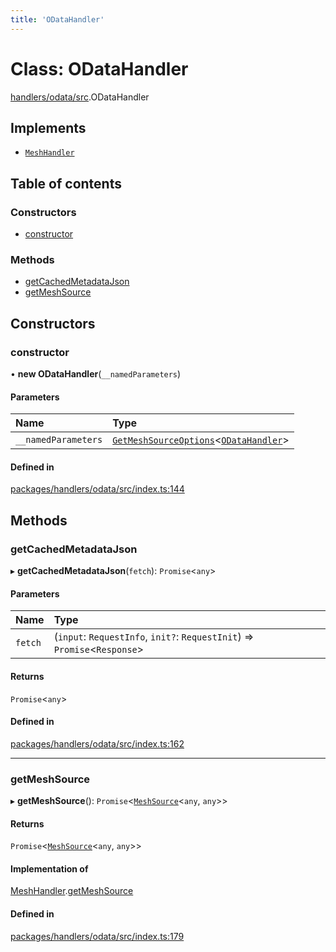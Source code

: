 ```yaml
---
title: 'ODataHandler'
---
```


# Class: ODataHandler

[handlers/odata/src](../modules/handlers_odata_src).ODataHandler

## Implements

- [`MeshHandler`](/docs/api/interfaces/types_src.MeshHandler)

## Table of contents

### Constructors

- [constructor](handlers_odata_src.ODataHandler#constructor)

### Methods

- [getCachedMetadataJson](handlers_odata_src.ODataHandler#getcachedmetadatajson)
- [getMeshSource](handlers_odata_src.ODataHandler#getmeshsource)

## Constructors

### constructor

• **new ODataHandler**(`__namedParameters`)

#### Parameters

| Name | Type |
| :------ | :------ |
| `__namedParameters` | [`GetMeshSourceOptions`](../modules/types_src#getmeshsourceoptions)\<[`ODataHandler`](/docs/api/interfaces/types_src.YamlConfig.ODataHandler)> |

#### Defined in

[packages/handlers/odata/src/index.ts:144](https://github.com/Urigo/graphql-mesh/blob/master/packages/handlers/odata/src/index.ts#L144)

## Methods

### getCachedMetadataJson

▸ **getCachedMetadataJson**(`fetch`): `Promise`\<`any`>

#### Parameters

| Name | Type |
| :------ | :------ |
| `fetch` | (`input`: `RequestInfo`, `init?`: `RequestInit`) => `Promise`\<`Response`> |

#### Returns

`Promise`\<`any`>

#### Defined in

[packages/handlers/odata/src/index.ts:162](https://github.com/Urigo/graphql-mesh/blob/master/packages/handlers/odata/src/index.ts#L162)

___

### getMeshSource

▸ **getMeshSource**(): `Promise`\<[`MeshSource`](../modules/types_src#meshsource)\<`any`, `any`>>

#### Returns

`Promise`\<[`MeshSource`](../modules/types_src#meshsource)\<`any`, `any`>>

#### Implementation of

[MeshHandler](/docs/api/interfaces/types_src.MeshHandler).[getMeshSource](/docs/api/interfaces/types_src.MeshHandler#getmeshsource)

#### Defined in

[packages/handlers/odata/src/index.ts:179](https://github.com/Urigo/graphql-mesh/blob/master/packages/handlers/odata/src/index.ts#L179)
